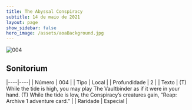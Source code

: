 ```yaml
---
title: The Abyssal Conspiracy
subtitle: 14 de maio de 2021
layout: page
show_sidebar: false
hero_image: /assets/aoaBackground.jpg
---
```


![004](https://cards-keyforge.s3.eu-north-1.amazonaws.com/media/pt/tac/004.png)

## Sonitorium

|----|----|
| Número | 004 |
| Tipo | Local |
| Profundidade | 2 |
| Texto | (T) While the tide is high, you may play The Vaultbinder as if it were in your hand. (T) While the tide is low, the Conspiracy’s creatures gain, “Reap: Archive 1 adventure card.” |
| Raridade | Especial |
